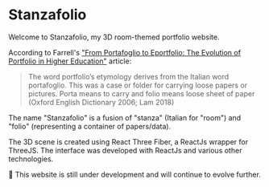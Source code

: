 # Stanzafolio

Welcome to Stanzafolio, my 3D room-themed portfolio website.

According to Farrell's ["From Portafoglio to Eportfolio: The Evolution of Portfolio in Higher Education"](https://jime.open.ac.uk/articles/10.5334/jime.574) article:

> The word portfolio’s etymology derives from the Italian word portafoglio. This was a case or folder for carrying loose papers or pictures. Porta means to carry and folio means loose sheet of paper (Oxford English Dictionary 2006; Lam 2018)

The name "Stanzafolio" is a fusion of "stanza" (Italian for "room") and "folio" (representing a container of papers/data).

The 3D scene is created using React Three Fiber, a ReactJs wrapper for ThreeJS. The interface was developed with ReactJs and various other technologies.

🚧 This website is still under development and will continue to evolve further.
